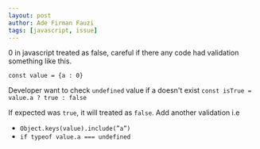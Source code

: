```yaml
---
layout: post
author: Ade Firman Fauzi
tags: [javascript, issue]
---
```


0 in javascript treated as false, careful if there any code had validation something like this.

`const value = {a : 0}`

Developer want to check `undefined` value if a doesn't exist
`const isTrue = value.a ? true : false`

If expected was `true`, it will treated as `false`. Add another validation i.e

- `Object.keys(value).include(”a”)`
- `if typeof value.a === undefined`
